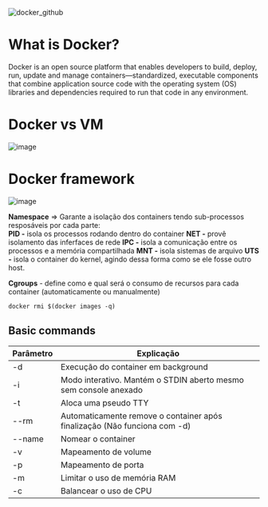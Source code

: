 ![docker_github](https://user-images.githubusercontent.com/69722854/210459662-51b06e9b-812d-4d9c-84ae-53a19d955bd7.png)

# What is Docker?
Docker is an open source platform that enables developers to build, deploy, run, update and manage containers—standardized, executable components that combine application source code with the operating system (OS) libraries and dependencies required to run that code in any environment.

# Docker vs VM
![image](https://user-images.githubusercontent.com/69722854/211675478-d14f0797-8525-49ea-a9b3-dbe39ce06899.png)


# Docker framework
![image](https://user-images.githubusercontent.com/69722854/211675798-e444c4ab-c5c6-46f4-bb6c-84b948216862.png)

**Namespace** => Garante a isolação dos containers tendo sub-processos resposáveis por cada parte:<br />
  **PID -** isola os processos rodando dentro do container
  **NET -** provê isolamento das inferfaces de rede
  **IPC -** isola a comunicação entre os processos e a memória compartilhada
  **MNT -** isola sistemas de arquivo
  **UTS -** isola o container do kernel, agindo dessa forma como se ele fosse outro host.
  
 **Cgroups** - define como e qual será o consumo de recursos para cada container (automaticamente ou manualmente)


```docker rmi $(docker images -q)```

## Basic commands

|Parâmetro|Explicação|
|---|---|
|-d|Execução do container em background|
|-i|Modo interativo. Mantém o STDIN aberto mesmo sem console anexado|
|-t|Aloca uma pseudo TTY|
|--rm|Automaticamente remove o container após finalização (Não funciona com -d)|
|--name|Nomear o container|
|-v|Mapeamento de volume|
|-p|Mapeamento de porta|
|-m|Limitar o uso de memória RAM|
|-c|Balancear o uso de CPU|
